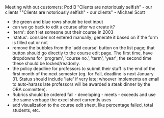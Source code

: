 Meeting with out customers: Pod B
"Clients are notoriously selfish" - our clients
""Clients are notoriously selfish" - our clients" - Michael Scott

- the green and blue rows should be text input
- can we go back to edit a course after we create it?
- 'term': don't let someone put their course in 2003
- 'status': consider not entered manually; generate it based on if the form is filled out or not
- remove the bubbles from the 'add course' button on the list page; that button should go directly to the course edit page. The first time, have dropdowns for 'program', 'course no.', 'term', 'year'; the second time these should be locked/readonly.
- the policy deadline for professors to submit their stuff is the end of the first month of the next semester (eg. for Fall, deadline is next January 31. Status should include 'late' if very late; whoever implements an email to auto-harass late professors will be awarded a steak dinner by the OBA committee).
- Rubrics should be ordered fail - developing - meets - exceeds and use the same verbage the excel sheet currently uses
- add visualization to the course edit sheet, like percentage failed, total students, etc.
